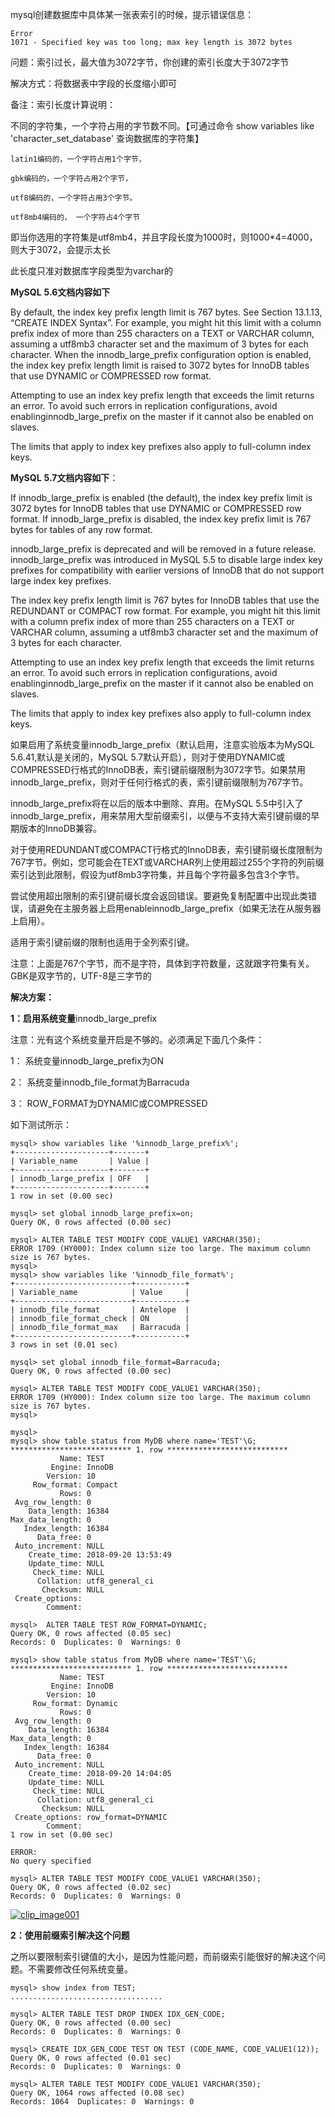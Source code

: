 mysql创建数据库中具体某一张表索引的时候，提示错误信息：

```
Error
1071 - Specified key was too long; max key length is 3072 bytes
```

问题：索引过长，最大值为3072字节，你创建的索引长度大于3072字节

解决方式：将数据表中字段的长度缩小即可

备注：索引长度计算说明：

不同的字符集，一个字符占用的字节数不同。【可通过命令 show variables like 'character_set_database' 查询数据库的字符集】

    latin1编码的，一个字符占用1个字节，
    
    gbk编码的，一个字符占用2个字节，
    
    utf8编码的，一个字符占用3个字节。
    
    utf8mb4编码的， 一个字符占4个字节

即当你选用的字符集是utf8mb4，并且字段长度为1000时，则1000*4=4000，则大于3072，会提示太长

此长度只准对数据库字段类型为varchar的

**MySQL** **5.6文档内容如下**

 

 

By default, the index key prefix length limit is 767 bytes. See Section 13.1.13, “CREATE INDEX Syntax”. For example, you might hit this limit with a column prefix index of more than 255 characters on a TEXT or VARCHAR column, assuming a utf8mb3 character set and the maximum of 3 bytes for each character. When the innodb_large_prefix configuration option is enabled, the index key prefix length limit is raised to 3072 bytes for InnoDB tables that use DYNAMIC or COMPRESSED row format.

 

Attempting to use an index key prefix length that exceeds the limit returns an error. To avoid such errors in replication configurations, avoid enablinginnodb_large_prefix on the master if it cannot also be enabled on slaves.

The limits that apply to index key prefixes also apply to full-column index keys.

 

 

**MySQL** **5.7文档内容如下**：

 

If innodb_large_prefix is enabled (the default), the index key prefix limit is 3072 bytes for InnoDB tables that use DYNAMIC or COMPRESSED row format. If innodb_large_prefix is disabled, the index key prefix limit is 767 bytes for tables of any row format.

innodb_large_prefix is deprecated and will be removed in a future release. innodb_large_prefix was introduced in MySQL 5.5 to disable large index key prefixes for compatibility with earlier versions of InnoDB that do not support large index key prefixes.

The index key prefix length limit is 767 bytes for InnoDB tables that use the REDUNDANT or COMPACT row format. For example, you might hit this limit with a column prefix index of more than 255 characters on a TEXT or VARCHAR column, assuming a utf8mb3 character set and the maximum of 3 bytes for each character.

Attempting to use an index key prefix length that exceeds the limit returns an error. To avoid such errors in replication configurations, avoid enablinginnodb_large_prefix on the master if it cannot also be enabled on slaves.

The limits that apply to index key prefixes also apply to full-column index keys.

如果启用了系统变量innodb_large_prefix（默认启用，注意实验版本为MySQL 5.6.41,默认是关闭的，MySQL 5.7默认开启），则对于使用DYNAMIC或COMPRESSED行格式的InnoDB表，索引键前缀限制为3072字节。如果禁用innodb_large_prefix，则对于任何行格式的表，索引键前缀限制为767字节。

 

innodb_large_prefix将在以后的版本中删除、弃用。在MySQL 5.5中引入了innodb_large_prefix，用来禁用大型前缀索引，以便与不支持大索引键前缀的早期版本的InnoDB兼容。

对于使用REDUNDANT或COMPACT行格式的InnoDB表，索引键前缀长度限制为767字节。例如，您可能会在TEXT或VARCHAR列上使用超过255个字符的列前缀索引达到此限制，假设为utf8mb3字符集，并且每个字符最多包含3个字节。

 

尝试使用超出限制的索引键前缀长度会返回错误。要避免复制配置中出现此类错误，请避免在主服务器上启用enableinnodb_large_prefix（如果无法在从服务器上启用）。



适用于索引键前缀的限制也适用于全列索引键。

注意：上面是767个字节，而不是字符，具体到字符数量，这就跟字符集有关。GBK是双字节的，UTF-8是三字节的



**解决方案：**

 **1：启用系统变量**innodb_large_prefix

注意：光有这个系统变量开启是不够的。必须满足下面几个条件：

  1： 系统变量innodb_large_prefix为ON

  2： 系统变量innodb_file_format为Barracuda

  3： ROW_FORMAT为DYNAMIC或COMPRESSED 

如下测试所示：

```
mysql> show variables like '%innodb_large_prefix%';
+---------------------+-------+
| Variable_name       | Value |
+---------------------+-------+
| innodb_large_prefix | OFF   |
+---------------------+-------+
1 row in set (0.00 sec)
 
mysql> set global innodb_large_prefix=on;
Query OK, 0 rows affected (0.00 sec)
 
mysql> ALTER TABLE TEST MODIFY CODE_VALUE1 VARCHAR(350);
ERROR 1709 (HY000): Index column size too large. The maximum column size is 767 bytes.
mysql> 
mysql> show variables like '%innodb_file_format%';
+--------------------------+-----------+
| Variable_name            | Value     |
+--------------------------+-----------+
| innodb_file_format       | Antelope  |
| innodb_file_format_check | ON        |
| innodb_file_format_max   | Barracuda |
+--------------------------+-----------+
3 rows in set (0.01 sec)
 
mysql> set global innodb_file_format=Barracuda;
Query OK, 0 rows affected (0.00 sec)
 
mysql> ALTER TABLE TEST MODIFY CODE_VALUE1 VARCHAR(350);
ERROR 1709 (HY000): Index column size too large. The maximum column size is 767 bytes.
mysql> 
 
mysql> 
mysql> show table status from MyDB where name='TEST'\G;
*************************** 1. row ***************************
           Name: TEST
         Engine: InnoDB
        Version: 10
     Row_format: Compact
           Rows: 0
 Avg_row_length: 0
    Data_length: 16384
Max_data_length: 0
   Index_length: 16384
      Data_free: 0
 Auto_increment: NULL
    Create_time: 2018-09-20 13:53:49
    Update_time: NULL
     Check_time: NULL
      Collation: utf8_general_ci
       Checksum: NULL
 Create_options: 
        Comment: 
 
mysql>  ALTER TABLE TEST ROW_FORMAT=DYNAMIC;
Query OK, 0 rows affected (0.05 sec)
Records: 0  Duplicates: 0  Warnings: 0
 
mysql> show table status from MyDB where name='TEST'\G;
*************************** 1. row ***************************
           Name: TEST
         Engine: InnoDB
        Version: 10
     Row_format: Dynamic
           Rows: 0
 Avg_row_length: 0
    Data_length: 16384
Max_data_length: 0
   Index_length: 16384
      Data_free: 0
 Auto_increment: NULL
    Create_time: 2018-09-20 14:04:05
    Update_time: NULL
     Check_time: NULL
      Collation: utf8_general_ci
       Checksum: NULL
 Create_options: row_format=DYNAMIC
        Comment: 
1 row in set (0.00 sec)
 
ERROR: 
No query specified
 
mysql> ALTER TABLE TEST MODIFY CODE_VALUE1 VARCHAR(350);
Query OK, 0 rows affected (0.02 sec)
Records: 0  Duplicates: 0  Warnings: 0
```

[![clip_image001](https://img2018.cnblogs.com/blog/73542/201809/73542-20180920144505497-1863903327.png)](https://img2018.cnblogs.com/blog/73542/201809/73542-20180920144501886-864899266.png)

**2：使用前缀索引解决这个问题** 

之所以要限制索引键值的大小，是因为性能问题，而前缀索引能很好的解决这个问题。不需要修改任何系统变量。

```
mysql> show index from TEST;
..................................
 
mysql> ALTER TABLE TEST DROP INDEX IDX_GEN_CODE;
Query OK, 0 rows affected (0.00 sec)
Records: 0  Duplicates: 0  Warnings: 0
 
mysql> CREATE IDX_GEN_CODE TEST ON TEST (CODE_NAME, CODE_VALUE1(12));
Query OK, 0 rows affected (0.01 sec)
Records: 0  Duplicates: 0  Warnings: 0
 
mysql> ALTER TABLE TEST MODIFY CODE_VALUE1 VARCHAR(350);
Query OK, 1064 rows affected (0.08 sec)
Records: 1064  Duplicates: 0  Warnings: 0
```

 